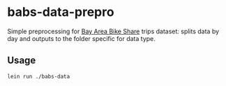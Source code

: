 # babs-data-prepro

Simple preprocessing for [Bay Area Bike Share](http://www.bayareabikeshare.com/open-data) trips dataset: splits data by day and outputs to the folder specific for data type. 

## Usage

```bash
lein run ./babs-data
```

